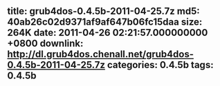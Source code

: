 title: grub4dos-0.4.5b-2011-04-25.7z
md5: 40ab26c02d9371af9af647b06fc15daa
size: 264K
date: 2011-04-26 02:21:57.000000000 +0800
downlink: http://dl.grub4dos.chenall.net/grub4dos-0.4.5b-2011-04-25.7z
categories: 0.4.5b
tags: 0.4.5b
---

